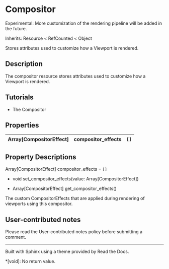 # Compositor

Experimental: More customization of the rendering pipeline will be added in
the future.

Inherits: Resource < RefCounted < Object

Stores attributes used to customize how a Viewport is rendered.

## Description

The compositor resource stores attributes used to customize how a Viewport is
rendered.

## Tutorials

  * The Compositor

## Properties

Array[CompositorEffect] | compositor_effects | `[]`  
---|---|---  
  
## Property Descriptions

Array[CompositorEffect] compositor_effects = `[]`

  * void set_compositor_effects(value: Array[CompositorEffect])

  * Array[CompositorEffect] get_compositor_effects()

The custom CompositorEffects that are applied during rendering of viewports
using this compositor.

## User-contributed notes

Please read the User-contributed notes policy before submitting a comment.

* * *

Built with Sphinx using a theme provided by Read the Docs.

  *[void]: No return value.

